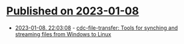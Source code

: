 # [Published on 2023-01-08](index.md)

* [2023-01-08, 22:03:08](https://lobste.rs/s/mcrfbp/cdc_file_transfer_tools_for_synching) - [cdc-file-transfer: Tools for synching and streaming files from Windows to Linux](https://github.com/google/cdc-file-transfer)
